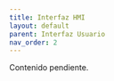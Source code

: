 ```yaml
---
title: Interfaz HMI
layout: default
parent: Interfaz Usuario
nav_order: 2
---
```


Contenido pendiente.
